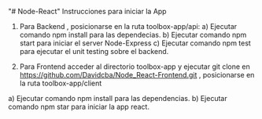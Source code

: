 "# Node-React" 
Instrucciones para iniciar la App

1. Para Backend , posicionarse en la ruta toolbox-app/api:
 a) Ejecutar comando npm install para las dependecias.
 b) Ejecutar comando npm start para iniciar el server Node-Express
 c) Ejecutar comando npm test para ejecutar el unit testing sobre el backend.
 
2. Para Frontend acceder al directorio toolbox-app y ejecutar git clone en https://github.com/Davidcba/Node_React-Frontend.git , posicionarse en la ruta toolbox-app/client

 a) Ejecutar comando npm install para las dependencias.
 b) Ejecutar comando npm star para iniciar la app react. 
